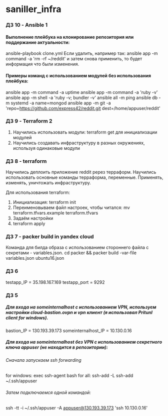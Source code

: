 # saniller_infra

### ДЗ 10 - Ansible 1 ###

#### Выполнение плейбука на клонирование репозитория или поддержание актуальности:
ansible-playbook clone.yml
Если удалить, например так:
ansible app -m command -a 'rm -rf ~/reddit'
и затем снова применить, то будет информация что были изменения.

#### Примеры команд с использованием модулей без использования плейбука:
ansible app -m command -a uptime
ansible app -m command -a 'ruby -v'
ansible app -m shell -a 'ruby -v; bundler -v'
ansible all -m ping
ansible db -m systemd -a name=mongod
ansible app -m git -a \
 'repo=https://github.com/express42/reddit.git dest=/home/appuser/reddit'


### ДЗ 9 - Terraform 2 ###
1) Научились использовать модули: terraform get для инициализации модулей
2) Научились создавать инфраструктуру в разных окружениях, используя одинаковые модули


### ДЗ 8 - terraform ###
Научились деплоить приложение reddit ререз терраформ.
Научились использовать основные команды терраформа, переменные. Применять, изменять, уничтожать инфраструктуру.

Для использования terraform:
1) Инициализация: terraform init
2) Переименовываем файл настроек, чтобы читался: mv terraform.tfvars.example terraform.tfvars
3) Задаём настройки
4) terraform apply


### ДЗ 7 - packer build in yandex cloud ###
Команда для билда образа с использованием стороннего файла с секретами - variables.json.
cd packer && packer build -var-file variables.json ubuntu16.json

### ДЗ 6 ###

testapp_IP = 35.198.167.169
testapp_port = 9292


### ДЗ 5 ###


##### Для входа на someinternalhost с использованием VPN, используем настройки cloud-bastion.ovpn и vpn клиент (я использовал Pritunl client for windows).

bastion_IP = 130.193.39.173
someinternalhost_IP = 10.130.0.16

##### Для входа на someinternalhost без VPN c использованием секретного ключа appuser (не находится в репозитории):
###### Сначала запускаем ssh forwarding
for windows:
  exec ssh-agent bash
for all:
  ssh-add -L
  ssh-add ~/.ssh/appuser

###### Затем подключаемся одной командой:
ssh -tt -i ~/.ssh/appuser -A appuser@130.193.39.173 'ssh 10.130.0.16'
